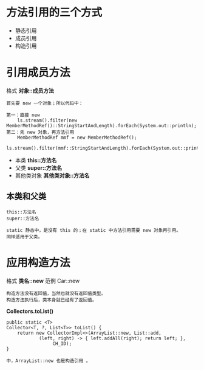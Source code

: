 
# 方法引用的三个方式

- 静态引用
- 成员引用
- 构造引用



# 引用成员方法

格式  **对象::成员方法**

    首先要 new 一个对象；所以代码中：

    第一：直接 new 
        ls.stream().filter(new MemberMethodRef()::StringStartAndLength).forEach(System.out::println);
    第二：先 new 对象，再方法引用
        MemberMethodRef mmf = new MemberMethodRef();
        ls.stream().filter(mmf::StringStartAndLength).forEach(System.out::println);


- 本类  **this::方法名**
- 父类  **super::方法名**
- 其他类对象  **其他类对象::方法名**

## 本类和父类

    this::方法名
    super::方法名
    
    static 静态中，是没有 this 的；在 static 中方法引用需要 new 对象再引用。
    同样适用于父类。

# 应用构造方法

格式 **类名::new**
范例 Car::new

    构造方法没有返回值，当然也就没有返回值类型。
    构造方法执行后，类本身就已经有了返回值。

**Collectors.toList()**

```
public static <T>
Collector<T, ?, List<T>> toList() {
    return new CollectorImpl<>(ArrayList::new, List::add,
            (left, right) -> { left.addAll(right); return left; },
                 CH_ID);
}
```

    中，ArrayList::new 也是构造引用 。

    

